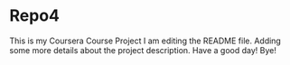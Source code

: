 # Repo4
This is my Coursera Course Project
I am editing the README file. Adding some more details about the project description.
Have a good day!
Bye!
